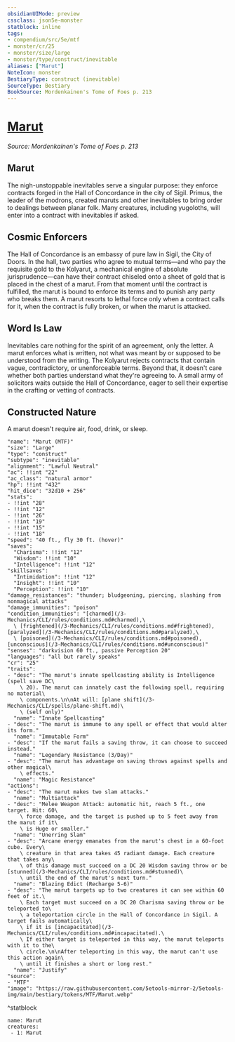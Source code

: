 ```yaml
---
obsidianUIMode: preview
cssclass: json5e-monster
statblock: inline
tags:
- compendium/src/5e/mtf
- monster/cr/25
- monster/size/large
- monster/type/construct/inevitable
aliases: ["Marut"]
NoteIcon: monster
BestiaryType: construct (inevitable)
SourceType: Bestiary
BookSource: Mordenkainen's Tome of Foes p. 213
---
```

# [Marut](3-Mechanics\CLI\bestiary\construct/marut-mtf.md)
*Source: Mordenkainen's Tome of Foes p. 213*  

## Marut

The nigh-unstoppable inevitables serve a singular purpose: they enforce contracts forged in the Hall of Concordance in the city of Sigil. Primus, the leader of the modrons, created maruts and other inevitables to bring order to dealings between planar folk. Many creatures, including yugoloths, will enter into a contract with inevitables if asked.

## Cosmic Enforcers

The Hall of Concordance is an embassy of pure law in Sigil, the City of Doors. In the hall, two parties who agree to mutual terms—and who pay the requisite gold to the Kolyarut, a mechanical engine of absolute jurisprudence—can have their contract chiseled onto a sheet of gold that is placed in the chest of a marut. From that moment until the contract is fulfilled, the marut is bound to enforce its terms and to punish any party who breaks them. A marut resorts to lethal force only when a contract calls for it, when the contract is fully broken, or when the marut is attacked.

## Word Is Law

Inevitables care nothing for the spirit of an agreement, only the letter. A marut enforces what is written, not what was meant by or supposed to be understood from the writing. The Kolyarut rejects contracts that contain vague, contradictory, or unenforceable terms. Beyond that, it doesn't care whether both parties understand what they're agreeing to. A small army of solicitors waits outside the Hall of Concordance, eager to sell their expertise in the crafting or vetting of contracts.

## Constructed Nature

A marut doesn't require air, food, drink, or sleep.

```statblock
"name": "Marut (MTF)"
"size": "Large"
"type": "construct"
"subtype": "inevitable"
"alignment": "Lawful Neutral"
"ac": !!int "22"
"ac_class": "natural armor"
"hp": !!int "432"
"hit_dice": "32d10 + 256"
"stats":
- !!int "28"
- !!int "12"
- !!int "26"
- !!int "19"
- !!int "15"
- !!int "18"
"speed": "40 ft., fly 30 ft. (hover)"
"saves":
  "Charisma": !!int "12"
  "Wisdom": !!int "10"
  "Intelligence": !!int "12"
"skillsaves":
  "Intimidation": !!int "12"
  "Insight": !!int "10"
  "Perception": !!int "10"
"damage_resistances": "thunder; bludgeoning, piercing, slashing from nonmagical attacks"
"damage_immunities": "poison"
"condition_immunities": "[charmed](/3-Mechanics/CLI/rules/conditions.md#charmed),\
  \ [frightened](/3-Mechanics/CLI/rules/conditions.md#frightened), [paralyzed](/3-Mechanics/CLI/rules/conditions.md#paralyzed),\
  \ [poisoned](/3-Mechanics/CLI/rules/conditions.md#poisoned), [unconscious](/3-Mechanics/CLI/rules/conditions.md#unconscious)"
"senses": "darkvision 60 ft., passive Perception 20"
"languages": "all but rarely speaks"
"cr": "25"
"traits":
- "desc": "The marut's innate spellcasting ability is Intelligence (spell save DC\
    \ 20). The marut can innately cast the following spell, requiring no material\
    \ components.\n\nAt will: [plane shift](/3-Mechanics/CLI/spells/plane-shift.md)\
    \ (self only)"
  "name": "Innate Spellcasting"
- "desc": "The marut is immune to any spell or effect that would alter its form."
  "name": "Immutable Form"
- "desc": "If the marut fails a saving throw, it can choose to succeed instead."
  "name": "Legendary Resistance (3/Day)"
- "desc": "The marut has advantage on saving throws against spells and other magical\
    \ effects."
  "name": "Magic Resistance"
"actions":
- "desc": "The marut makes two slam attacks."
  "name": "Multiattack"
- "desc": "Melee Weapon Attack: automatic hit, reach 5 ft., one target. Hit: 60\
    \ force damage, and the target is pushed up to 5 feet away from the marut if it\
    \ is Huge or smaller."
  "name": "Unerring Slam"
- "desc": "Arcane energy emanates from the marut's chest in a 60-foot cube. Every\
    \ creature in that area takes 45 radiant damage. Each creature that takes any\
    \ of this damage must succeed on a DC 20 Wisdom saving throw or be [stunned](/3-Mechanics/CLI/rules/conditions.md#stunned)\
    \ until the end of the marut's next turn."
  "name": "Blazing Edict (Recharge 5-6)"
- "desc": "The marut targets up to two creatures it can see within 60 feet of it.\
    \ Each target must succeed on a DC 20 Charisma saving throw or be teleported to\
    \ a teleportation circle in the Hall of Concordance in Sigil. A target fails automatically\
    \ if it is [incapacitated](/3-Mechanics/CLI/rules/conditions.md#incapacitated).\
    \ If either target is teleported in this way, the marut teleports with it to the\
    \ circle.\n\nAfter teleporting in this way, the marut can't use this action again\
    \ until it finishes a short or long rest."
  "name": "Justify"
"source":
- "MTF"
"image": "https://raw.githubusercontent.com/5etools-mirror-2/5etools-img/main/bestiary/tokens/MTF/Marut.webp"
```
^statblock

```encounter-table
name: Marut
creatures:
 - 1: Marut
```